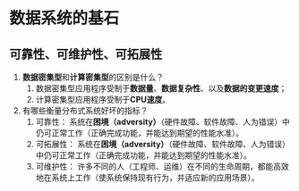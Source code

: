 # 数据系统的基石

## 可靠性、可维护性、可拓展性

1. **数据密集型**和**计算密集型**的区别是什么？
   1. 数据密集型应用程序受制于**数据量**、**数据复杂性**、以及**数据的变更速度**；
   2. 计算密集型应用程序受制于**CPU速度**。
2. 有哪些衡量分布式系统好坏的指标？
   1. 可靠性： 系统在**困境（adversity）**（硬件故障、软件故障、人为错误）中仍可正常工作（正确完成功能，并能达到期望的性能水准）。
   2. 可拓展性： 系统在**困境（adversity）**（硬件故障、软件故障、人为错误）中仍可正常工作（正确完成功能，并能达到期望的性能水准）。
   3. 可维护性： 许多不同的人（工程师、运维）在不同的生命周期，都能高效地在系统上工作（使系统保持现有行为，并适应新的应用场景）。